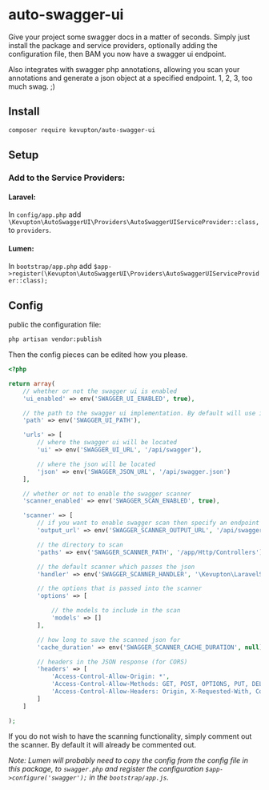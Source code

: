 # auto-swagger-ui
Give your project some swagger docs in a matter of seconds. Simply just install the package and service providers,
optionally adding the configuration file, then BAM you now have a swagger ui endpoint. 

Also integrates with swagger php annotations, allowing you scan your annotations and generate a json object at 
a specified endpoint. 1, 2, 3, too much swag. ;)

## Install
```bash
composer require kevupton/auto-swagger-ui
```

## Setup

### Add to the Service Providers:
#### Laravel:
In `config/app.php` add `\Kevupton\AutoSwaggerUI\Providers\AutoSwaggerUIServiceProvider::class,` to `providers`.

#### Lumen:
In `bootstrap/app.php` add `$app->register(\Kevupton\AutoSwaggerUI\Providers\AutoSwaggerUIServiceProvider::class);`


## Config

public the configuration file:

```bash
php artisan vendor:publish
```
Then the config pieces can be edited how you please.
```php
<?php

return array(
    // whether or not the swagger ui is enabled
    'ui_enabled' => env('SWAGGER_UI_ENABLED', true),

    // the path to the swagger ui implementation. By default will use its own swagger ui
    'path' => env('SWAGGER_UI_PATH'),

    'urls' => [
        // where the swagger ui will be located
        'ui' => env('SWAGGER_UI_URL', '/api/swagger'),

        // where the json will be located
        'json' => env('SWAGGER_JSON_URL', '/api/swagger.json')
    ],

    // whether or not to enable the swagger scanner
    'scanner_enabled' => env('SWAGGER_SCAN_ENABLED', true),

    'scanner' => [
        // if you want to enable swagger scan then specify an endpoint
        'output_url' => env('SWAGGER_SCANNER_OUTPUT_URL', '/api/swagger.json'),

        // the directory to scan
        'paths' => env('SWAGGER_SCANNER_PATH', '/app/Http/Controllers'),

        // the default scanner which passes the json
        'handler' => env('SWAGGER_SCANNER_HANDLER', '\Kevupton\LaravelSwagger\scan'),

        // the options that is passed into the scanner
        'options' => [

            // the models to include in the scan
            'models' => []
        ],

        // how long to save the scanned json for
        'cache_duration' => env('SWAGGER_SCANNER_CACHE_DURATION', null),

        // headers in the JSON response (for CORS)
        'headers' => [
            'Access-Control-Allow-Origin: *',
            'Access-Control-Allow-Methods: GET, POST, OPTIONS, PUT, DELETE',
            'Access-Control-Allow-Headers: Origin, X-Requested-With, Content-Type, Accept, Authorization'
        ]
    ]

);
```

If you do not wish to have the scanning functionality, simply comment out the scanner. By default it will already 
be commented out.

*Note: Lumen will probably need to copy the config from the config file in this package, to `swagger.php` and 
register the configuration `$app->configure('swagger');` in the `bootstrap/app.js`.*
